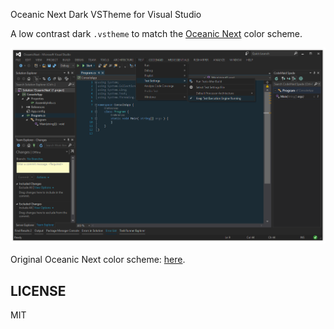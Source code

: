 Oceanic Next Dark VSTheme for Visual Studio

A low contrast dark `.vstheme` to match the [Oceanic Next](https://github.com/wbinnssmith/base16-oceanic-next) color scheme.

![Preview of Theme](./preview.png)

Original Oceanic Next color scheme: [here](https://github.com/voronianski/oceanic-next-color-scheme).

## LICENSE
MIT

